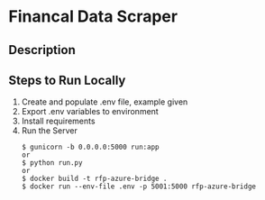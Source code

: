 # Financal Data Scraper

## Description


## Steps to Run Locally
1. Create and populate .env file, example given
2. Export .env variables to environment
3. Install requirements
4. Run the Server
    ```
    $ gunicorn -b 0.0.0.0:5000 run:app
    or 
    $ python run.py
    or
    $ docker build -t rfp-azure-bridge .
    $ docker run --env-file .env -p 5001:5000 rfp-azure-bridge
    ```
